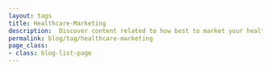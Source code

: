 ```yaml
---
layout: tags
title: Healthcare-Marketing
description:  Discover content related to how best to market your healthcare practice.
permalink: blog/tag/healthcare-marketing
page_class:
- class: blog-list-page
---
```

